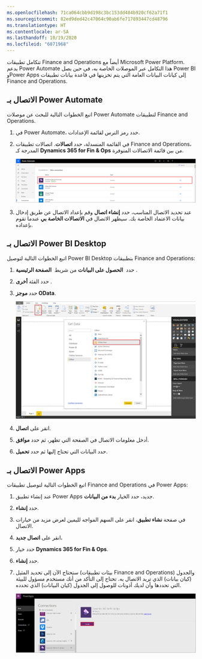 ```yaml
---
ms.openlocfilehash: 71ca064cbb9d198c3bc153dd484b920cf62a71f1
ms.sourcegitcommit: 82ed9ded42c47064c90ab6fe717893447cd48796
ms.translationtype: HT
ms.contentlocale: ar-SA
ms.lasthandoff: 10/19/2020
ms.locfileid: "6071968"
---
```

تتكامل تطبيقات Finance and Operations أيضاً مع Microsoft Power Platform.
يدعم Power Automate هذا التكامل عبر الموصلات الخاصة به، في حين يصل Power BI وPower Apps إلى كيانات البيانات العامة التي يتم تخزينها في قاعدة بيانات تطبيقات Finance and Operations. 

## <a name="connect-to-power-automate"></a>الاتصال بـ Power Automate

اتبع الخطوات التالية للبحث عن موصلات Power Automate لتطبيقات Finance and Operations. 

1.  في Power Automate، حدد رمز الترس لقائمة الإعدادات.
2.  في القائمة المنسدلة، حدد **اتصالات**. اتصالات تطبيقات Finance and Operations، المدرجة كـ **Dynamics 365 for Fin & Ops** من بين قائمة الاتصالات المتوفرة.

    [![لقطة الشاشة هذه من Power Automate وتُظهر إضافة تطبيقات Finance and Operations كاتصال في صفحة إدارة اتصالاتك.](../media/flow.png)](../media/flow.png#lightbox)

4.  عند تحديد الاتصال المناسب، حدد **إنشاء اتصال** وقم بإعداد الاتصال عن طريق إدخال بيانات الاعتماد الخاصة بك. سيظهر الاتصال في **الاتصالات الخاصة بي** عندما تقوم بإعداده.

## <a name="connect-to-power-bi-desktop"></a>الاتصال بـ Power BI Desktop
  
اتبع الخطوات التالية لتوصيل Power BI Desktop بتطبيقات Finance and Operations: 

1.  حدد  **الحصول على البيانات** من شريط  **الصفحة الرئيسية** .
2.  حدد الفئة **أخرى** .
3.  حدد **موجز OData**.

    [![تعرض لقطة الشاشة هذه من تطبيقات Power BI Desktop شاشة الحصول على البيانات للاتصال بموجز OData.](../media/power-bi.png)](../media/power-bi.png#lightbox)
4.  انقر على **اتصال**.
5.  أدخل معلومات الاتصال في الصفحة التي تظهر، ثم حدد **موافق**.
5.  حدد البيانات التي تحتاج إليها ثم حدد **تحميل**.

## <a name="connect-to-power-apps"></a>الاتصال بـ Power Apps

اتبع الخطوات التالية لتوصيل تطبيقات  Finance and Operations في Power Apps:


1.  عند إنشاء تطبيق Power Apps جديد، حدد الخيار **بدء من البيانات**. 
2.  حدد **إنشاء**.
3.  في صفحة **نشاء تطبيق**، انقر على السهم المواجه لليمين لعرض مزيد من خيارات الاتصال. 
4.  انقر على **اتصال جديد.** 
5.  حدد خيار **Dynamics 365 for Fin & Ops**.
6.  حدد **إنشاء**. 
7.  ستحتاج الآن إلى تحديد المثيل (بيئات تطبيقات Finance and Operations) والجدول (كيان بيانات) الذي تريد الاتصال به. تحتاج إلى التأكد من أنك مستخدم مسؤول للبيئة التي تحددها وأن لديك أذونات للوصول إلى الجدول (كيان البيانات) الذي تحدده. 

     [![تعرض لقطة شاشة Power Apps تحديد مصادر البيانات في الشريط وتوصيل بيانات تطبيقات Finance and Operations ](../media/power-apps.png)](../media/power-apps.png#lightbox)
  


   
